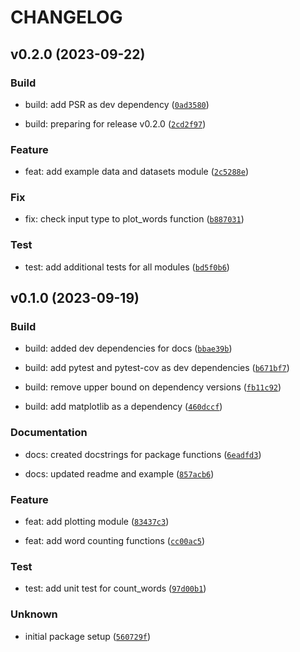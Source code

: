 # CHANGELOG



## v0.2.0 (2023-09-22)

### Build

* build: add PSR as dev dependency ([`0ad3580`](https://github.com/Silengit/pycounts/commit/0ad35808882e8d7b3e75e6e13b21fcf2cade1de1))

* build: preparing for release v0.2.0 ([`2cd2f97`](https://github.com/Silengit/pycounts/commit/2cd2f9792eec6aac60b6cfe741dfb9e1c96aef0a))

### Feature

* feat: add example data and datasets module ([`2c5288e`](https://github.com/Silengit/pycounts/commit/2c5288e271e76d2379474eaaf71db72e288d8b82))

### Fix

* fix: check input type to plot_words function ([`b887031`](https://github.com/Silengit/pycounts/commit/b88703110bc2f17549dcae4a62d9c560e65fe56c))

### Test

* test: add additional tests for all modules ([`bd5f0b6`](https://github.com/Silengit/pycounts/commit/bd5f0b67a1ebd153d2df0c0944cc319c7c308c74))


## v0.1.0 (2023-09-19)

### Build

* build: added dev dependencies for docs ([`bbae39b`](https://github.com/Silengit/pycounts/commit/bbae39b58164b17d24058261af3b6b1a2490f1cd))

* build: add pytest and pytest-cov as dev dependencies ([`b671bf7`](https://github.com/Silengit/pycounts/commit/b671bf79065f7b7a72d9ac883bca51a482b87c61))

* build: remove upper bound on dependency versions ([`fb11c92`](https://github.com/Silengit/pycounts/commit/fb11c92e5f5ae1997947b98559c48871d46b5326))

* build: add matplotlib as a dependency ([`460dccf`](https://github.com/Silengit/pycounts/commit/460dccf4af74d898fc5d4bde48e0829bf8fbc36a))

### Documentation

* docs: created docstrings for package functions ([`6eadfd3`](https://github.com/Silengit/pycounts/commit/6eadfd3b8aa13462d150df9c441f9bfca996503a))

* docs: updated readme and example ([`857acb6`](https://github.com/Silengit/pycounts/commit/857acb61c045244c93cd6f031b2c56779798cf0c))

### Feature

* feat: add plotting module ([`83437c3`](https://github.com/Silengit/pycounts/commit/83437c3eed916f749318f9cb833a351c916f2c29))

* feat: add word counting functions ([`cc00ac5`](https://github.com/Silengit/pycounts/commit/cc00ac59deb947f73cf115a15e68717ea2b83241))

### Test

* test: add unit test for count_words ([`97d00b1`](https://github.com/Silengit/pycounts/commit/97d00b1c68895ccd3537f664638a2b77a171969f))

### Unknown

* initial package setup ([`560729f`](https://github.com/Silengit/pycounts/commit/560729f1854ac22e9fe4d665619338f7766511a6))
